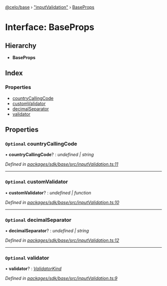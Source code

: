 [@celo/base](../README.md) › ["inputValidation"](../modules/_inputvalidation_.md) › [BaseProps](_inputvalidation_.baseprops.md)

# Interface: BaseProps

## Hierarchy

* **BaseProps**

## Index

### Properties

* [countryCallingCode](_inputvalidation_.baseprops.md#optional-countrycallingcode)
* [customValidator](_inputvalidation_.baseprops.md#optional-customvalidator)
* [decimalSeparator](_inputvalidation_.baseprops.md#optional-decimalseparator)
* [validator](_inputvalidation_.baseprops.md#optional-validator)

## Properties

### `Optional` countryCallingCode

• **countryCallingCode**? : *undefined | string*

*Defined in [packages/sdk/base/src/inputValidation.ts:11](https://github.com/celo-org/celo-monorepo/blob/master/packages/sdk/base/src/inputValidation.ts#L11)*

___

### `Optional` customValidator

• **customValidator**? : *undefined | function*

*Defined in [packages/sdk/base/src/inputValidation.ts:10](https://github.com/celo-org/celo-monorepo/blob/master/packages/sdk/base/src/inputValidation.ts#L10)*

___

### `Optional` decimalSeparator

• **decimalSeparator**? : *undefined | string*

*Defined in [packages/sdk/base/src/inputValidation.ts:12](https://github.com/celo-org/celo-monorepo/blob/master/packages/sdk/base/src/inputValidation.ts#L12)*

___

### `Optional` validator

• **validator**? : *[ValidatorKind](../enums/_inputvalidation_.validatorkind.md)*

*Defined in [packages/sdk/base/src/inputValidation.ts:9](https://github.com/celo-org/celo-monorepo/blob/master/packages/sdk/base/src/inputValidation.ts#L9)*
